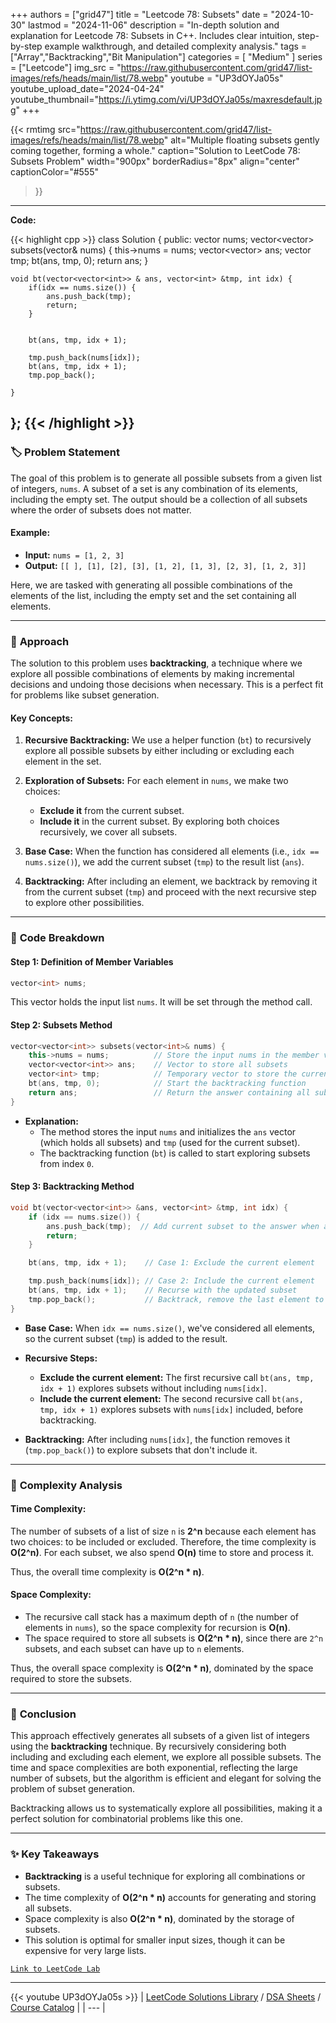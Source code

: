 
+++
authors = ["grid47"]
title = "Leetcode 78: Subsets"
date = "2024-10-30"
lastmod = "2024-11-06"
description = "In-depth solution and explanation for Leetcode 78: Subsets in C++. Includes clear intuition, step-by-step example walkthrough, and detailed complexity analysis."
tags = ["Array","Backtracking","Bit Manipulation"]
categories = [
    "Medium"
]
series = ["Leetcode"]
img_src = "https://raw.githubusercontent.com/grid47/list-images/refs/heads/main/list/78.webp"
youtube = "UP3dOYJa05s"
youtube_upload_date="2024-04-24"
youtube_thumbnail="https://i.ytimg.com/vi/UP3dOYJa05s/maxresdefault.jpg"
+++


{{< rmtimg 
    src="https://raw.githubusercontent.com/grid47/list-images/refs/heads/main/list/78.webp" 
    alt="Multiple floating subsets gently coming together, forming a whole."
    caption="Solution to LeetCode 78: Subsets Problem"
    width="900px"
    borderRadius="8px"
    align="center" 
    captionColor="#555"
>}}
---
**Code:**

{{< highlight cpp >}}
class Solution {
public:
    vector<int> nums;
    vector<vector<int>> subsets(vector<int>& nums) {
        this->nums = nums;
        vector<vector<int>> ans;
        vector<int> tmp;
        bt(ans, tmp, 0);
        return ans;
    }
    
    void bt(vector<vector<int>> & ans, vector<int> &tmp, int idx) {
        if(idx == nums.size()) {
            ans.push_back(tmp);
            return;
        }

        
        bt(ans, tmp, idx + 1);
        
        tmp.push_back(nums[idx]);
        bt(ans, tmp, idx + 1);
        tmp.pop_back();
        
    }
};
{{< /highlight >}}
---

### 🏷️ **Problem Statement**

The goal of this problem is to generate all possible subsets from a given list of integers, `nums`. A subset of a set is any combination of its elements, including the empty set. The output should be a collection of all subsets where the order of subsets does not matter.

#### Example:
- **Input:** `nums = [1, 2, 3]`
- **Output:** `[[ ], [1], [2], [3], [1, 2], [1, 3], [2, 3], [1, 2, 3]]`

Here, we are tasked with generating all possible combinations of the elements of the list, including the empty set and the set containing all elements.

---

### 🧠 **Approach**

The solution to this problem uses **backtracking**, a technique where we explore all possible combinations of elements by making incremental decisions and undoing those decisions when necessary. This is a perfect fit for problems like subset generation.

#### Key Concepts:
1. **Recursive Backtracking:** 
   We use a helper function (`bt`) to recursively explore all possible subsets by either including or excluding each element in the set.

2. **Exploration of Subsets:**
   For each element in `nums`, we make two choices:
   - **Exclude it** from the current subset.
   - **Include it** in the current subset.
   By exploring both choices recursively, we cover all subsets.

3. **Base Case:**
   When the function has considered all elements (i.e., `idx == nums.size()`), we add the current subset (`tmp`) to the result list (`ans`).

4. **Backtracking:** 
   After including an element, we backtrack by removing it from the current subset (`tmp`) and proceed with the next recursive step to explore other possibilities.

---

### 📝 **Code Breakdown**

#### Step 1: Definition of Member Variables
```cpp
vector<int> nums;
```
This vector holds the input list `nums`. It will be set through the method call.

#### Step 2: Subsets Method
```cpp
vector<vector<int>> subsets(vector<int>& nums) {
    this->nums = nums;          // Store the input nums in the member variable
    vector<vector<int>> ans;    // Vector to store all subsets
    vector<int> tmp;            // Temporary vector to store the current subset
    bt(ans, tmp, 0);            // Start the backtracking function
    return ans;                 // Return the answer containing all subsets
}
```
- **Explanation:**
  - The method stores the input `nums` and initializes the `ans` vector (which holds all subsets) and `tmp` (used for the current subset).
  - The backtracking function (`bt`) is called to start exploring subsets from index `0`.
  
#### Step 3: Backtracking Method
```cpp
void bt(vector<vector<int>> &ans, vector<int> &tmp, int idx) {
    if (idx == nums.size()) {
        ans.push_back(tmp);  // Add current subset to the answer when all elements are considered
        return;
    }

    bt(ans, tmp, idx + 1);    // Case 1: Exclude the current element

    tmp.push_back(nums[idx]); // Case 2: Include the current element
    bt(ans, tmp, idx + 1);    // Recurse with the updated subset
    tmp.pop_back();           // Backtrack, remove the last element to explore other possibilities
}
```
- **Base Case:** When `idx == nums.size()`, we've considered all elements, so the current subset (`tmp`) is added to the result.
  
- **Recursive Steps:**
  - **Exclude the current element:** The first recursive call `bt(ans, tmp, idx + 1)` explores subsets without including `nums[idx]`.
  - **Include the current element:** The second recursive call `bt(ans, tmp, idx + 1)` explores subsets with `nums[idx]` included, before backtracking.

- **Backtracking:** After including `nums[idx]`, the function removes it (`tmp.pop_back()`) to explore subsets that don't include it.

---

### 🧮 **Complexity Analysis**

#### Time Complexity:
The number of subsets of a list of size `n` is **2^n** because each element has two choices: to be included or excluded. Therefore, the time complexity is **O(2^n)**. For each subset, we also spend **O(n)** time to store and process it.

Thus, the overall time complexity is **O(2^n * n)**.

#### Space Complexity:
- The recursive call stack has a maximum depth of `n` (the number of elements in `nums`), so the space complexity for recursion is **O(n)**.
- The space required to store all subsets is **O(2^n * n)**, since there are `2^n` subsets, and each subset can have up to `n` elements.

Thus, the overall space complexity is **O(2^n * n)**, dominated by the space required to store the subsets.

---

### 🎯 **Conclusion**

This approach effectively generates all subsets of a given list of integers using the **backtracking** technique. By recursively considering both including and excluding each element, we explore all possible subsets. The time and space complexities are both exponential, reflecting the large number of subsets, but the algorithm is efficient and elegant for solving the problem of subset generation.

Backtracking allows us to systematically explore all possibilities, making it a perfect solution for combinatorial problems like this one.

---

### ✨ **Key Takeaways**
- **Backtracking** is a useful technique for exploring all combinations or subsets.
- The time complexity of **O(2^n * n)** accounts for generating and storing all subsets.
- Space complexity is also **O(2^n * n)**, dominated by the storage of subsets.
- This solution is optimal for smaller input sizes, though it can be expensive for very large lists.


[`Link to LeetCode Lab`](https://leetcode.com/problems/subsets/description/)

---
{{< youtube UP3dOYJa05s >}}
| [LeetCode Solutions Library](https://grid47.xyz/leetcode/) / [DSA Sheets](https://grid47.xyz/sheets/) / [Course Catalog](https://grid47.xyz/courses/) |
| --- |
